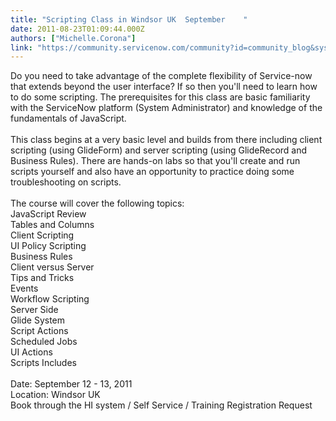 ```yaml
---
title: "Scripting Class in Windsor UK  September    "
date: 2011-08-23T01:09:44.000Z
authors: ["Michelle.Corona"]
link: "https://community.servicenow.com/community?id=community_blog&sys_id=ac7c22e1dbd0dbc01dcaf3231f96193f"
---
```

<p>Do you need to take advantage of the complete flexibility of Service-now that extends beyond the user interface? If so then you'll need to learn how to do some scripting. The prerequisites for this class are basic familiarity with the ServiceNow platform (System Administrator) and knowledge of the fundamentals of JavaScript. <br/><br/>This class begins at a very basic level and builds from there including client scripting (using GlideForm) and server scripting (using GlideRecord and Business Rules). There are hands-on labs so that you'll create and run scripts yourself and also have an opportunity to practice doing some troubleshooting on scripts.<br/><br/>The course will cover the following topics:<br/>JavaScript Review<br/>Tables and Columns<br/>Client Scripting<br/>UI Policy Scripting<br/>Business Rules<br/>Client versus Server<br/>Tips and Tricks<br/>Events<br/>Workflow Scripting<br/>Server Side<br/>Glide System<br/>Script Actions<br/>Scheduled Jobs<br/>UI Actions<br/>Scripts Includes<br/><br/>Date: September 12 - 13, 2011<br/>Location: Windsor UK<br/>Book through the HI system / Self Service / Training Registration Request</p>